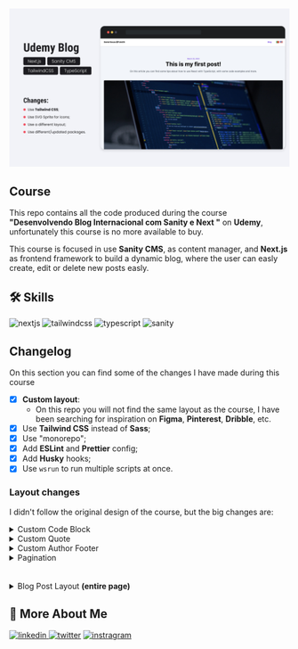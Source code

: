 <div align='center' style='margin-top: 10px; margin-bottom: 10px;'>
<img src=".github/assets/cover.jpg" alt='Udemy Blog' width='1000px' height='auto' />
</div>

## Course

This repo contains all the code produced during the course **"Desenvolvendo Blog Internacional com Sanity e Next
"** on **Udemy**, unfortunately this course is no more available to buy.

This course is focused in use **Sanity CMS**, as content manager, and **Next.js** as frontend framework to build a dynamic blog, where the user can easly create, edit or delete new posts easly.

## 🛠 Skills

![nextjs][nextjs] ![tailwindcss][tailwindcss] ![typescript][typescript] ![sanity][sanity]

## Changelog

On this section you can find some of the changes I have made during this course

- [x] **Custom layout**:
  - On this repo you will not find the same layout as the course, I have been searching for inspiration on **Figma**, **Pinterest**, **Dribble**, etc.
- [x] Use **Tailwind CSS** instead of **Sass**;
- [x] Use "monorepo";
- [x] Add **ESLint** and **Prettier** config;
- [x] Add **Husky** hooks;
- [x] Use `wsrun` to run multiple scripts at once.

### Layout changes

I didn't follow the original design of the course, but the big changes are:

<details>
<summary>Custom Code Block</summary>

<div>
<img src='.github/assets/code-block.png' alt='code' />

<ul>
<li>using <code>react-syntax-highlighter</code>;</li>
<li>add copy button;</li>
<li>add filename with extension on top;</li>
</ul>

<blockquote>Used <strong>Dracula</strong> theme colors.</blockquote>
</div>
</details>

<details>
<summary>Custom Quote</summary>
<div>
<img src='.github/assets/custom-quote.png' alt='quote' />

<ul>
<li>Create custom quote block, with quote and author or source;</li>
</ul>
</div>
</details>

<details>
<summary>Custom Author Footer</summary>
<div>
<img src='.github/assets/author-footer.png' alt='author' />

<ul>
<li>button to copy blog post link;</li>
<li>show all author details <small>(social links, bio and photo)</small>;</li>
</ul>
</div>
</details>

<details>
<summary>Pagination</summary>
<div>
<img src='.github/assets/pagination.png' alt='author' />

<ul>
<li>Disable <strong>Next.js Link</strong> when doen't have next/previous page;</li>
</ul>
</div>
</details>

<br/>
<br/>
<details>
<summary>Blog Post Layout <strong>(entire page)</strong></summary>

<p>This is the overall layout for an entire blog post.</p>
<img src=".github/assets/blog-post.png" />
<img src=".github/assets/blog-post-2.png" />
</details>

## 🔗 More About Me

[
![linkedin](https://img.shields.io/badge/linkedin-0A66C2?style=for-the-badge&logo=linkedin&logoColor=white)
](https://linkedin.com/in/daniel-sousa-tutods)
[![twitter](https://img.shields.io/badge/twitter-1DA1F2?style=for-the-badge&logo=twitter&logoColor=white)](https://twitter.com/dsousa_12)
[![instragram](https://img.shields.io/badge/instragram-E4405F?style=for-the-badge&logo=instagram&logoColor=white)](https://twitter.com/dsousa_12)

[nextjs]: https://img.shields.io/badge/nextjs-1C1C1F?style=for-the-badge&logo=next.js&logoColor=white
[tailwindcss]: https://img.shields.io/badge/tailwindcss-1C1C1F?style=for-the-badge&logo=tailwindcss&logoColor=white
[typescript]: https://img.shields.io/badge/typescript-1C1C1F?style=for-the-badge&logo=typescript&logoColor=white
[sanity]: https://img.shields.io/badge/sanity-1C1C1F?style=for-the-badge
